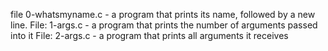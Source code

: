 file 0-whatsmyname.c - a program that prints its name, followed by a new line.
File: 1-args.c - a program that prints the number of arguments passed into it 
File: 2-args.c - a program that prints all arguments it receives
